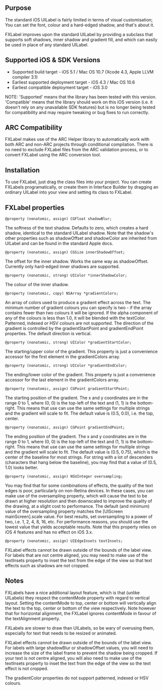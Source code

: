 Purpose
--------------

The standard iOS UILabel is fairly limited in terms of visual customisation; You can set the font, colour and a hard-edged shadow, and that's about it.

FXLabel improves upon the standard UILabel by providing a subclass that supports soft shadows, inner shadow and gradient fill, and which can easily be used in place of any standard UILabel.


Supported iOS & SDK Versions
-----------------------------

* Supported build target - iOS 5.1 / Mac OS 10.7 (Xcode 4.3, Apple LLVM compiler 3.1)
* Earliest supported deployment target - iOS 4.3 / Mac OS 10.6
* Earliest compatible deployment target - iOS 3.0

NOTE: 'Supported' means that the library has been tested with this version. 'Compatible' means that the library should work on this iOS version (i.e. it doesn't rely on any unavailable SDK features) but is no longer being tested for compatibility and may require tweaking or bug fixes to run correctly.


ARC Compatibility
------------------

FXLabel makes use of the ARC Helper library to automatically work with both ARC and non-ARC projects through conditional compilation. There is no need to exclude FXLabel files from the ARC validation process, or to convert FXLabel using the ARC conversion tool.


Installation
---------------

To use FXLabel, just drag the class files into your project. You can create FXLabels programatically, or create them in Interface Builder by dragging an ordinary UILabel into your view and setting its class to FXLabel.


FXLabel properties
----------------

	@property (nonatomic, assign) CGFloat shadowBlur;
	
The softness of the text shadow. Defaults to zero, which creates a hard shadow, identical to the standard UILabel shadow. Note that the shadow's other properties such as shadowOffset and shadowColor are inherited from UILabel and can be found in the standard Apple docs.
	
	@property (nonatomic, assign) CGSize innerShadowOffset;
	
The offset for the inner shadow. Works the same way as shadowOffset. Currently only hard-edged inner shadows are supported.
	
	@property (nonatomic, strong) UIColor *innerShadowColor;
	
The colour of the inner shadow.

	@property (nonatomic, copy) NSArray *gradientColors;
	
An array of colors used to produce a gradient effect across the text. The minimum number of gradient colours you can specify is two - if the array contains fewer than two colours it will be ignored. If the alpha component of any of the colours is less than 1.0, it will be blended with the textColor. Patterned, indexed or HSV colours are not supported. The direction of the gradient is controlled by the gradientStartPoint and gradientEndPoint properties. The default direction is vertical.
	
	@property (nonatomic, strong) UIColor *gradientStartColor;
	
The starting/upper color of the gradient. This property is just a convenience accessor for the first element in the gradientColors array.
	
	@property (nonatomic, strong) UIColor *gradientEndColor;
	
The ending/lower color of the gradient. This property is just a convenience accessor for the last element in the gradientColors array.

	@property (nonatomic, assign) CGPoint gradientStartPoint;
	
The starting position of the gradient. The x and y coordinates are in the range 0 to 1, where (0, 0) is the top-left of the text and (1, 1) is the bottom-right. This means that use can use the same settings for multiple strings and the gradient will scale to fit. The default value is (0.5, 0.0), i.e. the top, center.

	@property (nonatomic, assign) CGPoint gradientEndPoint;
	
The ending position of the gradient. The x and y coordinates are in the range 0 to 1, where (0, 0) is the top-left of the text and (1, 1) is the bottom-right. This means that use can use the same settings for multiple strings and the gradient will scale to fit. The default value is (0.5, 0.75), which is the center of the baseline for most strings. For string with a lot of descenders (characters that hang below the baseline), you may find that a value of (0.5, 1.0) looks better.

	@property (nonatomic, assign) NSUInteger oversampling;
	
You may find that for some combinations of effects, the quality of the text edges is poor, particularly on non-Retina devices. In these cases, you can make use of the oversampling property, which will cause the text to be drawn at higher resolution and then downscaled to improve the quality of the drawing, at a slight cost to performance. The default (and minimum) value of the oversampling property matches the [UIScreen mainScreen].scale value. For best results, set oversampling to a power of two, i.e. 1, 2, 4, 8, 16, etc. For performance reasons, you should use the lowest value that yields acceptable results. Note that this property relies on iOS 4 features and has no effect on iOS 3.x.

	@property (nonatomic, assign) UIEdgeInsets textInsets;

FXLabel effects cannot be drawn outside of the bounds of the label view. For labels that are not centre aligned, you may need to make use of the textInsets property to inset the text from the edge of the view so that text effects such as shadows are not cropped.

	
Notes
----------------

FXLabels have a nice additional layout feature, which is that (unlike UILabels) they respect the contentMode property with regard to vertical layout. Setting the contentMode to top, center or bottom will vertically align the text to the top, center or bottom of the view respectively. Note however that for horizontal alignment, the FXLabel ignores contentMode in favour of the textAlignment property.

FXLabels are slower to draw than UILabels, so be wary of overusing them, especially for text that needs to be resized or animated.

FXLabel effects cannot be drawn outside of the bounds of the label view. For labels with large shadowBlur or shadowOffset values, you will need to increase the size of the label frame to prevent the shadow being cropped. If your text is not centre aligned, you will also need to make use of the textInsets property to inset the text from the edge of the view so the text effect is not cropped.

The gradientColor properties do not support patterned, indexed or HSV colours.